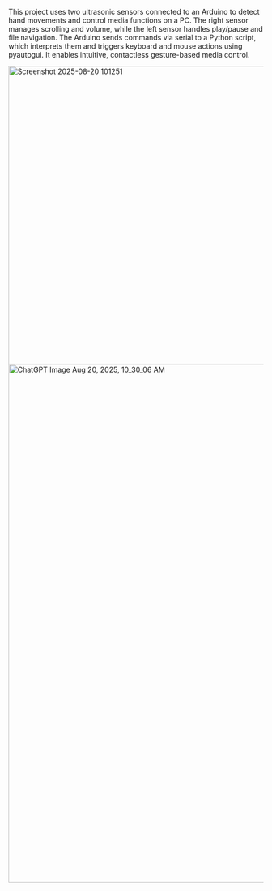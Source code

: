 This project uses two ultrasonic sensors connected to an Arduino to detect hand movements and control media functions on a PC. The right sensor manages scrolling and volume, while the left sensor handles play/pause and file navigation. The Arduino sends commands via serial to a Python script, which interprets them and triggers keyboard and mouse actions using pyautogui. It enables intuitive, contactless gesture-based media control.

<img width="615" height="589" alt="Screenshot 2025-08-20 101251" src="https://github.com/user-attachments/assets/7715324e-c7da-460b-a04f-80bff40e49c6" />

<img width="1536" height="1024" alt="ChatGPT Image Aug 20, 2025, 10_30_06 AM" src="https://github.com/user-attachments/assets/7024fd54-19f7-4e4d-b216-776dc0c28452" />
